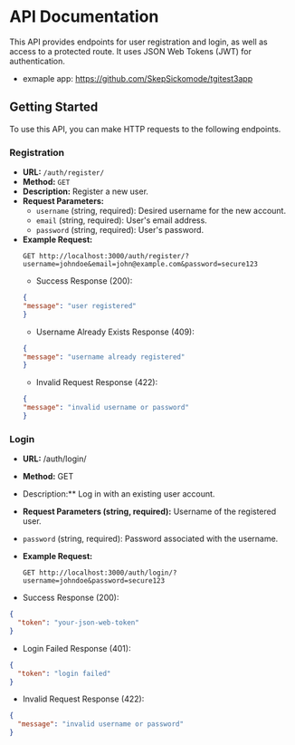 # API Documentation

This API provides endpoints for user registration and login, as well as access to a protected route. It uses JSON Web Tokens (JWT) for authentication.

- exmaple app: https://github.com/SkepSickomode/tgitest3app


## Getting Started

To use this API, you can make HTTP requests to the following endpoints.

### Registration

- **URL:** `/auth/register/`
- **Method:** `GET`
- **Description:** Register a new user.
- **Request Parameters:**
  - `username` (string, required): Desired username for the new account.
  - `email` (string, required): User's email address.
  - `password` (string, required): User's password.
- **Example Request:**
  ```http
  GET http://localhost:3000/auth/register/?username=johndoe&email=john@example.com&password=secure123
  ```
  - Success Response (200):
  ```json
  {
  "message": "user registered"
  }
  ```
  - Username Already Exists Response (409):
  ```json
  {
  "message": "username already registered"
  }
  ```
  - Invalid Request Response (422):
  ```json
  {
  "message": "invalid username or password"
  }
  ```

### Login

- **URL:** /auth/login/
-    **Method:** GET
-    Description:** Log in with an existing user account.
-    **Request Parameters (string, required):** Username of the registered user.
- `password` (string, required): Password associated with the username.
- **Example Request:**
  ```http
  GET http://localhost:3000/auth/login/?username=johndoe&password=secure123
  ```

- Success Response (200):
```json
{
  "token": "your-json-web-token"
}
```
- Login Failed Response (401):
```json
{
  "token": "login failed"
}
```
- Invalid Request Response (422):
```json
{
  "message": "invalid username or password"
}
```
